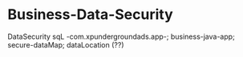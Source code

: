 # Business-Data-Security
DataSecurity sqL -com.xpundergroundads.app-; business-java-app; secure-dataMap; 
dataLocation (??)
